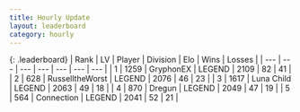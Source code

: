 ```yaml
---
title: Hourly Update
layout: leaderboard
category: hourly
---
```


{: .leaderboard}
| Rank | LV | Player | Division | Elo | Wins | Losses |
| --- | --- | --- | --- | --- | --- | --- |
| <span data-change="0">1</span> | 1259 | <span title="ID: 315148">GryphonEX</span> | LEGEND | <span data-change="0">2109</span> | <span data-change="0">82</span> | <span data-change="0">41</span> |
| <span data-change="1">2</span> | 628 | <span title="ID: 388751">RusselltheWorst</span> | LEGEND | <span data-change="9">2076</span> | <span data-change="1">46</span> | <span data-change="0">23</span> |
| <span data-change="1">3</span> | 1617 | <span title="ID: 164871">Luna Child</span> | LEGEND | <span data-change="0">2063</span> | <span data-change="0">49</span> | <span data-change="0">18</span> |
| <span data-change="1">4</span> | 870 | <span title="ID: 337810">Dregun</span> | LEGEND | <span data-change="0">2049</span> | <span data-change="0">47</span> | <span data-change="0">19</span> |
| <span data-change="-3">5</span> | 564 | <span title="ID: 539711">Connection</span> | LEGEND | <span data-change="-30">2041</span> | <span data-change="1">52</span> | <span data-change="3">21</span> |